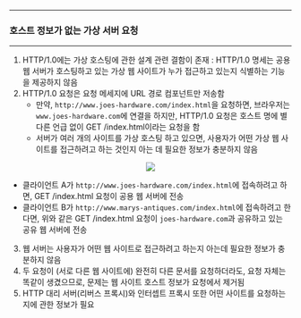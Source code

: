 -----
### 호스트 정보가 없는 가상 서버 요청
-----
1. HTTP/1.0에는 가상 호스팅에 관한 설계 관련 결함이 존재 : HTTP/1.0 명세는 공용 웹 서버가 호스팅하고 있는 가상 웹 사이트가 누가 접근하고 있는지 식별하는 기능을 제공하지 않음
2. HTTP/1.0 요청은 요청 메세지에 URL 경로 컴포넌트만 저송함
   - 만약, ```http://www.joes-hardware.com/index.html```을 요청하면, 브라우저는 ```www.joes-hardware.com```에 연결을 하지만, HTTP/1.0 요청은 호스트 명에 별다른 언급 없이 GET /index.html이라는 요청을 함
   - 서버가 여러 개의 사이트를 가상 호스팅 하고 있으면, 사용자가 어떤 가상 웹 사이트를 접근하려고 하는 것인지 아는 데 필요한 정보가 충분하지 않음
<div align="center">
<img src="https://github.com/user-attachments/assets/7e69204c-d967-41b2-bf37-13cc442982ec">
</div>

   - 클라이언트 A가 ```http://www.joes-hardware.com/index.html```에 접속하려고 하면, GET /index.html 요청이 공용 웹 서버에 전송
   - 클라이언트 B가 ```http://www.marys-antiques.com/index.html```에 접속하려고 한다면, 위와 같은 GET /index.html 요청이 ```joes-hardware.com```과 공유하고 있는 공유 웹 서버에 전송

3. 웹 서버는 사용자가 어떤 웹 사이트로 접근하려고 하는지 아는데 필요한 정보가 충분하지 않음
4. 두 요청이 (서로 다른 웹 사이트에) 완전히 다른 문서를 요청하더라도, 요청 자체는 똑같이 생겼으므로, 문제는 웹 사이트 호스트 정보가 요청에서 제거됨
5. HTTP 대리 서버(리버스 프록시)와 인터셉트 프록시 또한 어떤 사이트를 요청하는지에 관한 정보가 필요
